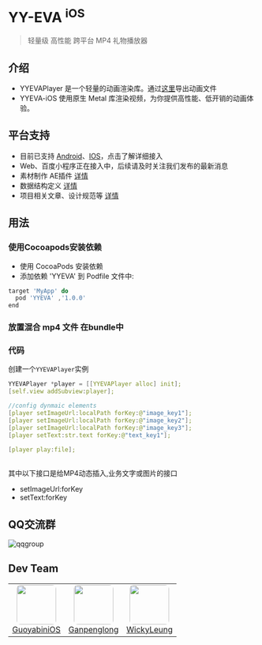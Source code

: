 # YY-EVA <sup>iOS</sup>  

> 轻量级 高性能 跨平台 MP4 礼物播放器

## 介绍
+ YYEVAPlayer 是一个轻量的动画渲染库。通过[这里](https://github.com/yylive/YYEVA/blob/master/YYEVA%E8%AE%BE%E8%AE%A1%E8%A7%84%E8%8C%83.md)导出动画文件
+ YYEVA-iOS 使用原生 Metal 库渲染视频，为你提供高性能、低开销的动画体验。

## 平台支持
+ 目前已支持 [Android](https://github.com/yylive/YYEVA-Android)、[IOS](https://github.com/yylive/YYEVA-iOS)，点击了解详细接入
+ Web、百度小程序正在接入中，后续请及时关注我们发布的最新消息  
+ 素材制作 AE插件 [详情](https://github.com/yylive/YYEVA/tree/master/AEP)
+ 数据结构定义 [详情](https://github.com/yylive/YYEVA/blob/master/%E6%95%B0%E6%8D%AE%E7%BB%93%E6%9E%84.md)
+ 项目相关文章、设计规范等 [详情](https://github.com/yylive/YYEVA)

## 用法

### 使用Cocoapods安装依赖
+ 使用 CocoaPods 安装依赖
+ 添加依赖 'YYEVA' 到 Podfile 文件中:

```js
target 'MyApp' do 
  pod 'YYEVA' ,'1.0.0' 
end
```

### 放置混合 mp4 文件 在bundle中

### 代码

创建一个`YYEVAPlayer`实例

```c++ 
YYEVAPlayer *player = [[YYEVAPlayer alloc] init];
[self.view addSubview:player]; 

//config dynmaic elements 
[player setImageUrl:localPath forKey:@"image_key1"];   
[player setImageUrl:localPath forKey:@"image_key2"];
[player setImageUrl:localPath forKey:@"image_key3"];
[player setText:str.text forKey:@"text_key1"];
 
[player play:file];
     
```

其中以下接口是给MP4动态插入,业务文字或图片的接口
+ setImageUrl:forKey    
+ setText:forKey 
 
## QQ交流群
![qqgroup](https://github.com/yylive/YYEVA/blob/master/img/qqgroup.png)
 

## Dev Team
<table>
  <tbody>
    <tr>
      <td align="center" valign="top">
        <img style="border-radius:8px" width="80" height="80" src="https://avatars.githubusercontent.com/u/14030762?v=4&s=80">
        <br>
        <a href="https://github.com/guoyabiniOS">GuoyabiniOS</a>
      </td>
      <td align="center" valign="top">
        <img style="border-radius:8px" width="80" height="80" src="https://avatars.githubusercontent.com/u/44636610?v=4&s=80">
        <br>
        <a href="https://github.com/ganpenglong">Ganpenglong</a>
      </td>
    <td align="center" valign="top">
        <img style="border-radius:8px" width="80" height="80" src="https://avatars.githubusercontent.com/u/12680946?v=4&s=80">
        <br>
        <a href="https://github.com/WickyLeung">WickyLeung</a>
      </td> 
     </tr>
  </tbody>
</table>

